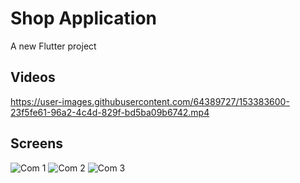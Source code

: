 # Shop Application 

A new Flutter project 




## Videos 



https://user-images.githubusercontent.com/64389727/153383600-23f5fe61-96a2-4c4d-829f-bd5ba09b6742.mp4






## Screens 

![Com 1](https://user-images.githubusercontent.com/64389727/152656555-a9066115-3c7c-43f8-ae48-45931434194a.png)
![Com 2](https://user-images.githubusercontent.com/64389727/152656619-8896d2be-f38f-4a87-9875-a799497cc1a9.png)
![Com 3](https://user-images.githubusercontent.com/64389727/152656646-0c601416-05f2-44a4-b1e4-026aa86865ba.png)
